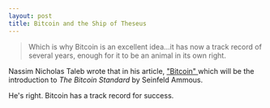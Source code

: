 ```yaml
---
layout: post
title: Bitcoin and the Ship of Theseus
---
```


> Which is why Bitcoin is an excellent idea...it has now a track record of several years, enough for it to be an animal in its own right.

Nassim Nicholas Taleb wrote that in his article, ["Bitcoin" ](https://medium.com/opacity/bitcoin-1537e616a074) which will be the introduction to *The Bitcoin Standard* by Seinfeld Ammous. 

He's right. Bitcoin has a track record for success. 
